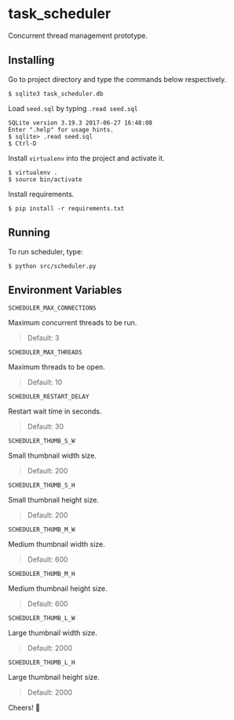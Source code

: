 # task_scheduler

Concurrent thread management prototype.

## Installing

Go to project directory and type the commands below respectively.

```
$ sqlite3 task_scheduler.db
```

Load `seed.sql` by typing `.read seed.sql`
```
SQLite version 3.19.3 2017-06-27 16:48:08
Enter ".help" for usage hints.
$ sqlite> .read seed.sql
$ Ctrl-D
```

Install `virtualenv` into the project and activate it.
```
$ virtualenv .
$ source bin/activate
```

Install requirements.
```
$ pip install -r requirements.txt
```

## Running

To run scheduler, type:
```
$ python src/scheduler.py
```

## Environment Variables

`SCHEDULER_MAX_CONNECTIONS`

Maximum concurrent threads to be run.

> Default: 3

`SCHEDULER_MAX_THREADS`

Maximum threads to be open.

> Default: 10

`SCHEDULER_RESTART_DELAY`

Restart wait time in seconds.

> Default: 30

`SCHEDULER_THUMB_S_W`

Small thumbnail width size.

> Default: 200

`SCHEDULER_THUMB_S_H`

Small thumbnail height size.

> Default: 200

`SCHEDULER_THUMB_M_W`

Medium thumbnail width size.

> Default: 600

`SCHEDULER_THUMB_M_H`

Medium thumbnail height size.

> Default: 600

`SCHEDULER_THUMB_L_W`

Large thumbnail width size.

> Default: 2000

`SCHEDULER_THUMB_L_H`

Large thumbnail height size.

> Default: 2000


Cheers! :beers:
